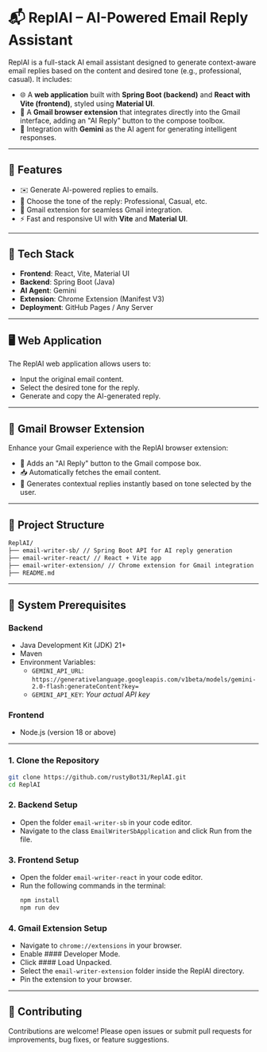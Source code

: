 # 📬 ReplAI – AI-Powered Email Reply Assistant

ReplAI is a full-stack AI email assistant designed to generate context-aware email replies based on the content and desired tone (e.g., professional, casual). It includes:

- 🌐 A **web application** built with **Spring Boot (backend)** and **React with Vite (frontend)**, styled using **Material UI**.
- 🧩 A **Gmail browser extension** that integrates directly into the Gmail interface, adding an "AI Reply" button to the compose toolbox.
- 🤖 Integration with **Gemini** as the AI agent for generating intelligent responses.

---

## 🚀 Features

- ✉️ Generate AI-powered replies to emails.
- 🎯 Choose the tone of the reply: Professional, Casual, etc.
- 🧩 Gmail extension for seamless Gmail integration.
- ⚡ Fast and responsive UI with **Vite** and **Material UI**.

---

## 🧠 Tech Stack

- **Frontend**: React, Vite, Material UI  
- **Backend**: Spring Boot (Java)  
- **AI Agent**: Gemini  
- **Extension**: Chrome Extension (Manifest V3)  
- **Deployment**: GitHub Pages / Any Server  

---

## 🖥️ Web Application

The ReplAI web application allows users to:
- Input the original email content.
- Select the desired tone for the reply.
- Generate and copy the AI-generated reply.

---

## 📎 Gmail Browser Extension

Enhance your Gmail experience with the ReplAI browser extension:
- 🔘 Adds an "AI Reply" button to the Gmail compose box.
- 📥 Automatically fetches the email content.
- 🤖 Generates contextual replies instantly based on tone selected by the user.

---

## 📂 Project Structure

```bash
ReplAI/
├── email-writer-sb/ // Spring Boot API for AI reply generation
├── email-writer-react/ // React + Vite app
├── email-writer-extension/ // Chrome extension for Gmail integration
├── README.md
```

---

## 🧰 System Prerequisites

### Backend
- Java Development Kit (JDK) 21+
- Maven
- Environment Variables:
  - `GEMINI_API_URL`: `https://generativelanguage.googleapis.com/v1beta/models/gemini-2.0-flash:generateContent?key=`
  - `GEMINI_API_KEY`: *Your actual API key*

### Frontend
- Node.js (version 18 or above)

---

### 1. Clone the Repository
```bash
git clone https://github.com/rustyBot31/ReplAI.git
cd ReplAI
```

### 2. Backend Setup
- Open the folder `email-writer-sb` in your code editor.
- Navigate to the class `EmailWriterSbApplication` and click Run from the file.

### 3. Frontend Setup
- Open the folder `email-writer-react` in your code editor.
- Run the following commands in the terminal:
  ```bash
  npm install
  npm run dev
  ```

### 4. Gmail Extension Setup
- Navigate to `chrome://extensions` in your browser.
- Enable #### Developer Mode.
- Click #### Load Unpacked.
- Select the `email-writer-extension` folder inside the ReplAI directory.
- Pin the extension to your browser.

---

## 🙌 Contributing
Contributions are welcome! Please open issues or submit pull requests for improvements, bug fixes, or feature suggestions.

